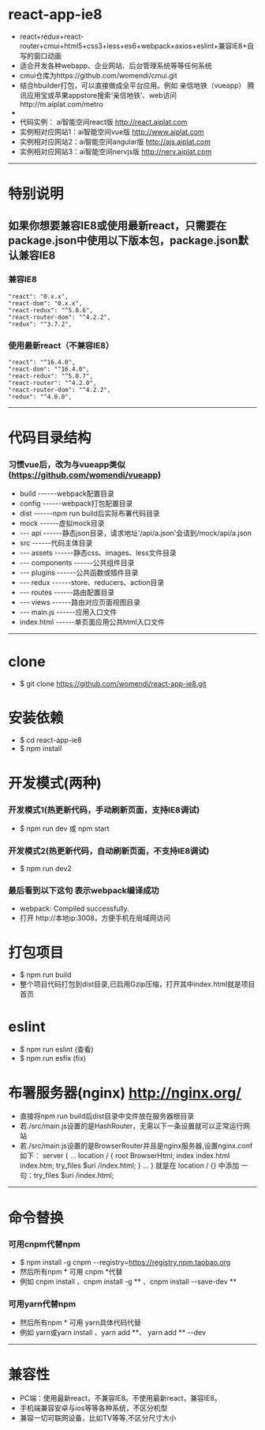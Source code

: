 # react-app-ie8
 - react+redux+react-router+cmui+html5+css3+less+es6+webpack+axios+eslint+兼容IE8+自写的窗口动画
 - 适合开发各种webapp、企业网站、后台管理系统等等任何系统
 - cmui仓库为https://github.com/womendi/cmui.git
 - 结合hbuilder打包，可以直接做成全平台应用。例如 亲信地铁（vueapp） 腾讯应用宝或苹果appstore搜索‘亲信地铁’、web访问http://m.aiplat.com/metro
 - 
 - 代码实例：      ai智能空间react版   http://react.aiplat.com
 - 实例相对应网站1：ai智能空间vue版     http://www.aiplat.com
 - 实例相对应网站2：ai智能空间angular版 http://ajs.aiplat.com
 - 实例相对应网站3：ai智能空间nervjs版  http://nerv.aiplat.com

---

# 特别说明

## 如果你想要兼容IE8或使用最新react，只需要在package.json中使用以下版本包，package.json默认兼容IE8

### 兼容IE8
    "react": "0.x.x",
    "react-dom": "0.x.x",
    "react-redux": "^5.0.6",
    "react-router-dom": "^4.2.2",
    "redux": "^3.7.2",

### 使用最新react（不兼容IE8）
    "react": "^16.4.0",
    "react-dom": "^16.4.0",
    "react-redux": "^5.0.7",
    "react-router": "^4.2.0",
    "react-router-dom": "^4.2.2",
    "redux": "^4.0.0",

---

# 代码目录结构

### 习惯vue后，改为与vueapp类似(https://github.com/womendi/vueapp)
 - build           ------webpack配置目录
 - config          ------webpack打包配置目录
 - dist            ------npm run build后实际布署代码目录
 - mock            ------虚拟mock目录
 - --- api         ------静态json目录，请求地址'/api/a.json'会请到/mock/api/a.json
 - src             ------代码主体目录
 - --- assets      ------静态css、images、less文件目录
 - --- components  ------公共组件目录
 - --- plugins     ------公共函数或插件目录
 - --- redux       ------store、reducers、action目录
 - --- routes      ------路由配置目录
 - --- views       ------路由对应页面视图目录
 - --- main.js     ------应用入口文件
 - index.html      ------单页面应用公共html入口文件

---

# clone
 - $ git clone https://github.com/womendi/react-app-ie8.git

# 安装依赖
 - $ cd react-app-ie8
 - $ npm install

# 开发模式(两种)

### 开发模式1(热更新代码，手动刷新页面，支持IE8调试)
 - $ npm run dev  或  npm start

### 开发模式2(热更新代码，自动刷新页面，不支持IE8调试)
 - $ npm run dev2

### 最后看到以下这句 表示webpack编译成功
 - webpack: Compiled successfully.
 - 打开 http://本地ip:3008，方便手机在局域网访问

# 打包项目
 - $ npm run build
 - 整个项目代码打包到dist目录,已启用Gzip压缩，打开其中index.html就是项目 首页

# eslint 
 - $ npm run eslint  (查看)
 - $ npm run esfix  (fix)

# 布署服务器(nginx) http://nginx.org/
 - 直接将npm run build后dist目录中文件放在服务器根目录
 - 若./src/main.js设置的是HashRouter，无需以下一条设置就可以正常运行网站
 - 若./src/main.js设置的是BrowserRouter并且是nginx服务器,设置nginx.conf如下：
    server {
        ...
            location / {
                root   BrowserHtml;
                index  index.html index.htm;
                try_files $uri /index.html;
            }
        ...
    }
    就是在 location / {} 中添加 一句：try_files $uri /index.html;

---

# 命令替换

### 可用cnpm代替npm
 - $ npm install -g cnpm --registry=https://registry.npm.taobao.org
 - 然后所有npm * 可用 cnpm *代替 
 - 例如 cnpm install 、cnpm install -g ** 、cnpm install --save-dev **

### 可用yarn代替npm
 - 然后所有npm * 可用 yarn具体代码代替 
 - 例如 yarn或yarn install 、yarn add **、 yarn add ** --dev

---

# 兼容性
 - PC端：使用最新react，不兼容IE8。不使用最新react，兼容IE8。
 - 手机端兼容安卓与ios等等各种系统，不区分机型
 - 兼容一切可联网设备，比如TV等等,不区分尺寸大小